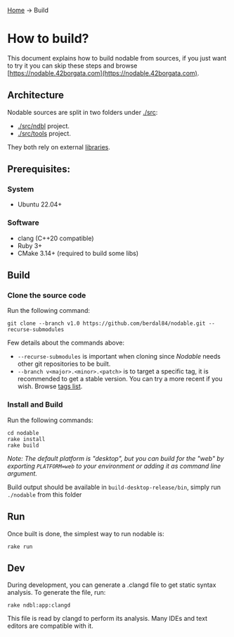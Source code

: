 [Home](./README.md) ->  Build

# How to build?

This document explains how to build nodable from sources, if you just want to try it you can skip these steps and browse [https://nodable.42borgata.com](https://nodable.42borgata.com).

## Architecture

Nodable sources are split in two folders under [./src](./src/README.md):
- [./src/ndbl](src/ndbl/README.md) project.
- [./src/tools](src/tools/README.md) project.

They both rely on external [libraries](./libs/README.md).

## Prerequisites:

### System
- Ubuntu 22.04+

### Software
- clang (C++20 compatible)
- Ruby 3+
- CMake 3.14+ (required to build some libs)

## Build

### Clone the source code

Run the following command:
```console
git clone --branch v1.0 https://github.com/berdal84/nodable.git --recurse-submodules
```

Few details about the commands above:

- `--recurse-submodules` is important when cloning since *Nodable* needs other git repositories to be built.
- `--branch v<major>.<minor>.<patch>` is to target a specific tag, it is recommended to get a stable version. You can try a more recent if you wish. Browse [tags list](https://github.com/berdal84/nodable/tags).

### Install and Build

Run the following commands:

```console
cd nodable
rake install
rake build
```

_Note: The default platform is "desktop", but you can build for the "web" by exporting `PLATFORM=web` to your environment or adding it as command line argument._

Build output should be available in `build-desktop-release/bin`, simply run `./nodable` from this folder

## Run

Once built is done, the simplest way to run nodable is:

```console
rake run
```

## Dev

During development, you can generate a .clangd file to get static syntax analysis.
To generate the file, run:

```console
rake ndbl:app:clangd
```

This file is read by clangd to perform its analysis. Many IDEs and text editors are compatible with it.
